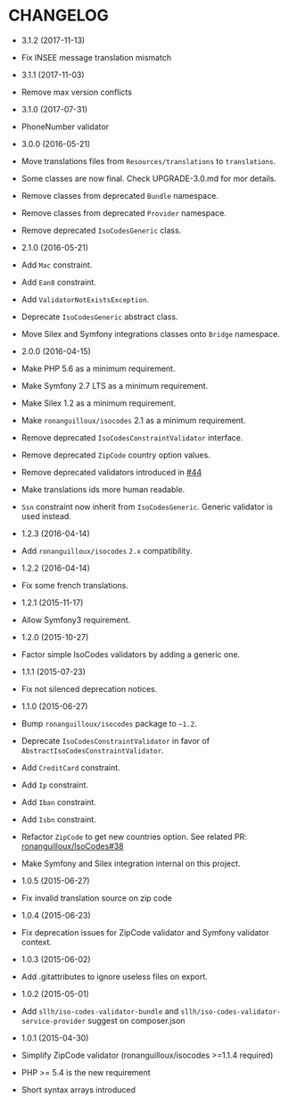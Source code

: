 # CHANGELOG

* 3.1.2 (2017-11-13)

 * Fix INSEE message translation mismatch

* 3.1.1 (2017-11-03)

 * Remove max version conflicts

* 3.1.0 (2017-07-31)

 * PhoneNumber validator

* 3.0.0 (2016-05-21)

 * Move translations files from `Resources/translations` to `translations`.
 * Some classes are now final. Check UPGRADE-3.0.md for mor details.
 * Remove classes from deprecated `Bundle` namespace.
 * Remove classes from deprecated `Provider` namespace.
 * Remove deprecated `IsoCodesGeneric` class.

* 2.1.0 (2016-05-21)

 * Add `Mac` constraint.
 * Add `Ean8` constraint.
 * Add `ValidatorNotExistsException`.
 * Deprecate `IsoCodesGeneric` abstract class.
 * Move Silex and Symfony integrations classes onto `Bridge` namespace.

* 2.0.0 (2016-04-15)

 * Make PHP 5.6 as a minimum requirement.
 * Make Symfony 2.7 LTS as a minimum requirement.
 * Make Silex 1.2 as a minimum requirement.
 * Make `ronanguilloux/isocodes` 2.1 as a minimum requirement.
 * Remove deprecated `IsoCodesConstraintValidator` interface.
 * Remove deprecated `ZipCode` country option values.
 * Remove deprecated validators introduced in [#44](https://github.com/Soullivaneuh/IsoCodesValidator/pull/44)
 * Make translations ids more human readable.
 * `Ssn` constraint now inherit from `IsoCodesGeneric`. Generic validator is used instead.

* 1.2.3 (2016-04-14)

 * Add `ronanguilloux/isocodes` `2.x` compatibility.

* 1.2.2 (2016-04-14)

 * Fix some french translations.

* 1.2.1 (2015-11-17)

 * Allow Symfony3 requirement.

* 1.2.0 (2015-10-27)

 * Factor simple IsoCodes validators by adding a generic one.

* 1.1.1 (2015-07-23)

 * Fix not silenced deprecation notices.

* 1.1.0 (2015-06-27)

 * Bump `ronanguilloux/isocodes` package to `~1.2`.
 * Deprecate `IsoCodesConstraintValidator` in favor of `AbstractIsoCodesConstraintValidator`.
 * Add `CreditCard` constraint.
 * Add `Ip` constraint.
 * Add `Iban` constraint.
 * Add `Isbn` constraint.
 * Refactor `ZipCode` to get new countries option. See related PR: [ronanguilloux/IsoCodes#38](https://github.com/ronanguilloux/IsoCodes/pull/38)
 * Make Symfony and Silex integration internal on this project.

* 1.0.5 (2015-06-27)

 * Fix invalid translation source on zip code

* 1.0.4 (2015-06-23)

 * Fix deprecation issues for ZipCode validator and Symfony validator context.

* 1.0.3 (2015-06-02)

 * Add .gitattributes to ignore useless files on export.

* 1.0.2 (2015-05-01)

 * Add `sllh/iso-codes-validator-bundle` and `sllh/iso-codes-validator-service-provider` suggest on composer.json

* 1.0.1 (2015-04-30)

 * Simplify ZipCode validator (ronanguilloux/isocodes >=1.1.4 required)
 * PHP >= 5.4 is the new requirement
 * Short syntax arrays introduced
